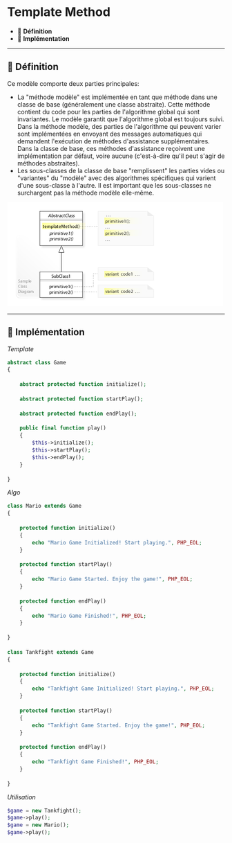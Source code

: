 # Template Method

*  🔖 **Définition**
*  🔖 **Implémentation**

___

## 📑 Définition

Ce modèle comporte deux parties principales:

* La "méthode modèle" est implémentée en tant que méthode dans une classe de base (généralement une classe abstraite). Cette méthode contient du code pour les parties de l'algorithme global qui sont invariantes. Le modèle garantit que l'algorithme global est toujours suivi. Dans la méthode modèle, des parties de l'algorithme qui peuvent varier sont implémentées en envoyant des messages automatiques qui demandent l'exécution de méthodes d'assistance supplémentaires. Dans la classe de base, ces méthodes d'assistance reçoivent une implémentation par défaut, voire aucune (c'est-à-dire qu'il peut s'agir de méthodes abstraites).
* Les sous-classes de la classe de base "remplissent" les parties vides ou "variantes" du "modèle" avec des algorithmes spécifiques qui varient d'une sous-classe à l'autre. Il est important que les sous-classes ne surchargent pas la méthode modèle elle-même.

![image](https://raw.githubusercontent.com/seeren-training/Design-Pattern/master/wiki/resources/Template-method.jpg)

___

## 📑 Implémentation

*Template*

```php
abstract class Game
{

    abstract protected function initialize();

    abstract protected function startPlay();

    abstract protected function endPlay();

    public final function play()
    {
        $this->initialize();
        $this->startPlay();
        $this->endPlay();
    }

}
```

*Algo*

```php
class Mario extends Game
{

    protected function initialize()
    {
        echo "Mario Game Initialized! Start playing.", PHP_EOL;
    }

    protected function startPlay()
    {
        echo "Mario Game Started. Enjoy the game!", PHP_EOL;
    }

    protected function endPlay()
    {
        echo "Mario Game Finished!", PHP_EOL;
    }

}

class Tankfight extends Game
{

    protected function initialize()
    {
        echo "Tankfight Game Initialized! Start playing.", PHP_EOL;
    }

    protected function startPlay()
    {
        echo "Tankfight Game Started. Enjoy the game!", PHP_EOL;
    }

    protected function endPlay()
    {
        echo "Tankfight Game Finished!", PHP_EOL;
    }

}
```

*Utilisation*

```php
$game = new Tankfight();
$game->play();
$game = new Mario();
$game->play();
```
